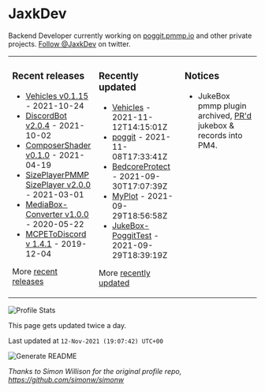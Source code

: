 # JaxkDev
Backend Developer currently working on [poggit.pmmp.io](https://github.com/JaxkDev/poggit) and other private projects. [Follow @JaxkDev](https://twitter.com/jaxkdev) on twitter.

<table><tr><td valign="top" width="33%">

### Recent releases
<!-- recent_releases starts -->
* [Vehicles v0.1.15](https://github.com/JaxkDev/Vehicles/releases/tag/0.1.15) - 2021-10-24
* [DiscordBot v2.0.4](https://github.com/DiscordBot-PMMP/DiscordBot/releases/tag/2.0.4) - 2021-10-02
* [ComposerShader v0.1.0](https://github.com/JaxkDev/ComposerShader/releases/tag/0.1.0) - 2021-04-19
* [SizePlayerPMMP SizePlayer v2.0.0](https://github.com/YassenTrick/SizePlayerPMMP/releases/tag/2.0.0) - 2021-03-01
* [MediaBox-Converter v1.0.0](https://github.com/JaxkDev/MediaBox-Converter/releases/tag/1.0.0) - 2020-05-22
* [MCPEToDiscord v 1.4.1](https://github.com/JaxkDev/MCPEToDiscord/releases/tag/1.4.1) - 2019-12-04
<!-- recent_releases ends -->
More [recent releases](https://github.com/JaxkDev/JaxkDev/blob/master/releases.md)
</td><td valign="top" width="35%">

### Recently updated
<!-- recent_updates starts -->
* [Vehicles](https://github.com/JaxkDev/Vehicles) - 2021-11-12T14:15:01Z
* [poggit](https://github.com/JaxkDev/poggit) - 2021-11-08T17:33:41Z
* [BedcoreProtect](https://github.com/JaxkDev/BedcoreProtect) - 2021-09-30T17:07:39Z
* [MyPlot](https://github.com/JaxkDev/MyPlot) - 2021-09-29T18:56:58Z
* [JukeBox-PoggitTest](https://github.com/JaxkDev/JukeBox-PoggitTest) - 2021-09-29T18:39:19Z
<!-- recent_updates ends -->
More [recently updated](https://github.com/JaxkDev?tab=repositories)
</td><td valign="top" width="33%">

### Notices
* JukeBox pmmp plugin archived, [PR'd](https://github.com/pmmp/PocketMine-MP/pull/3742) jukebox & records into PM4.
</td></tr></table>

![Profile Stats](https://github-readme-stats.vercel.app/api?username=JaxkDev&theme=dark&show_icons=true&title_color=fff&text_color=fff&count_private=true)

This page gets updated twice a day.
<!-- updated_at starts -->
Last updated at `12-Nov-2021 (19:07:42) UTC+00`
<!-- updated_at ends -->

![Generate README](https://github.com/JaxkDev/JaxkDev/workflows/Generate%20README/badge.svg)

*Thanks to Simon Willison for the original profile repo, https://github.com/simonw/simonw*

